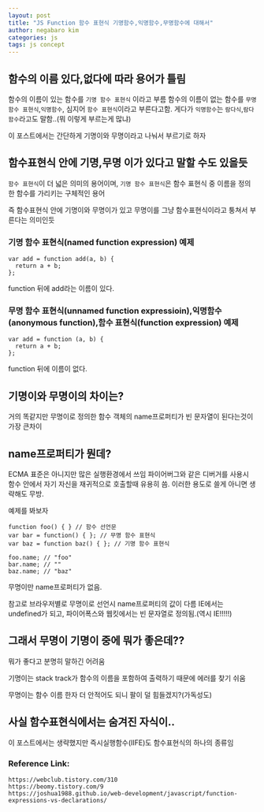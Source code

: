 ```yaml
---
layout: post
title: "JS Function 함수 표현식 기명함수,익명함수,무명함수에 대해서"
author: negabaro kim
categories: js
tags: js concept
---
```


## 함수의 이름 있다,없다에 따라 용어가 틀림

함수의 이름이 있는 함수를 `기명 함수 표현식` 이라고 부름
함수의 이름이 없는 함수를 `무명 함수 표현식`,`익명함수`, 심지어 `함수 표현식`이라고 부른다고함.
게다가 `익명함수`는 `람다식`,`람다함수`라고도 말함..(뭐 이렇게 부르는게 많냐)

이 포스트에서는 간단하게 기명이와 무명이라고 나눠서 부르기로 하자

## 함수표현식 안에 기명,무명 이가 있다고 말할 수도 있을듯

`함수 표현식`이 더 넓은 의미의 용어이며, `기명 함수 표현식`은 함수 표현식 중 이름을 정의한 함수를 가리키는 구체적인 용어

즉 함수표현식 안에 기명이와 무명이가 있고
무명이를 그냥 함수표현식이라고 퉁쳐서 부른다는 의미인듯

### 기명 함수 표현식(named function expression) 예제

```
var add = function add(a, b) {
  return a + b;
};
```

function 뒤에 add라는 이름이 있다.

### 무명 함수 표현식(unnamed function expressioin),익명함수(anonymous function),함수 표현식(function expression) 예제

```
var add = function (a, b) {
  return a + b;
};
```

function 뒤에 이름이 없다.

## 기명이와 무명이의 차이는?

거의 똑같지만 무명이로 정의한 함수 객체의 name프로퍼티가 빈 문자열이 된다는것이 가장 큰차이

## name프로퍼티가 뭔데?

ECMA 표준은 아니지만 많은 실행환경에서 쓰임
파이어버그와 같은 디버거를 사용시 함수 안에서 자기 자신을 재귀적으로 호출할때 유용히 씀.
이러한 용도로 쓸게 아니면 생략해도 무방.

예제를 봐보자

```
function foo() { } // 함수 선언문
var bar = function() { }; // 무명 함수 표현식
var baz = function baz() { }; // 기명 함수 표현식

foo.name; // "foo"
bar.name; // ""
baz.name; // "baz"
```

무명이만 name프로퍼티가 없음.

참고로 브라우저별로 무명이로 선언시 name프로퍼티의 값이 다름
IE에서는 undefined가 되고, 파이어폭스와 웹킷에서는 빈 문자열로 정의됨.(역시 IE!!!!!)

## 그래서 무명이 기명이 중에 뭐가 좋은데??

뭐가 좋다고 분명히 말하긴 어려움

기명이는 stack track가 함수의 이름을 포함하여 출력하기 때문에 에러를 찾기 쉬움

무명이는 함수 이름 한자 더 안적어도 되니 팔이 덜 힘들겠지?(가독성도)

## 사실 함수표현식에서는 숨겨진 자식이..

이 포스트에서는 생략했지만 즉시실행함수(IIFE)도 함수표현식의 하나의 종류임

### Reference Link:

```
https://webclub.tistory.com/310
https://beomy.tistory.com/9
https://joshua1988.github.io/web-development/javascript/function-expressions-vs-declarations/
```
